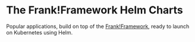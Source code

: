 # The Frank!Framework Helm Charts

Popular applications, build on top of the [Frank!Framework](https://frankframework.org), ready to launch on Kubernetes using Helm.

